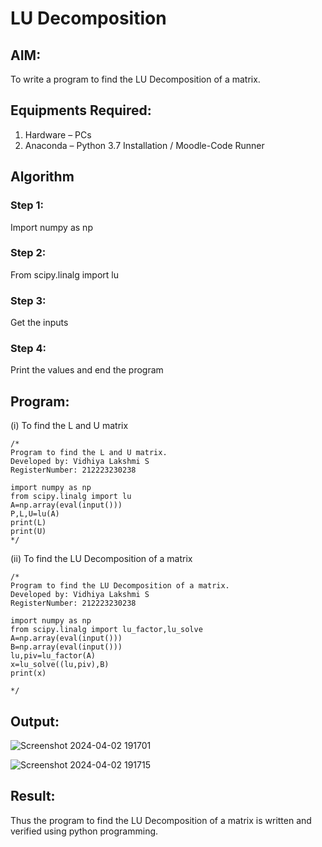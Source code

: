 # LU Decomposition 

## AIM:
To write a program to find the LU Decomposition of a matrix.

## Equipments Required:
1. Hardware – PCs
2. Anaconda – Python 3.7 Installation / Moodle-Code Runner

## Algorithm
### Step 1:
Import numpy as np
### Step 2:
From scipy.linalg import lu
### Step 3:
Get the inputs
### Step 4:
Print the values and end the program


## Program:
(i) To find the L and U matrix
```
/*
Program to find the L and U matrix.
Developed by: Vidhiya Lakshmi S
RegisterNumber: 212223230238

import numpy as np
from scipy.linalg import lu
A=np.array(eval(input()))
P,L,U=lu(A)
print(L)
print(U)
*/
```
(ii) To find the LU Decomposition of a matrix
```
/*
Program to find the LU Decomposition of a matrix.
Developed by: Vidhiya Lakshmi S
RegisterNumber: 212223230238

import numpy as np
from scipy.linalg import lu_factor,lu_solve
A=np.array(eval(input()))
B=np.array(eval(input()))
lu,piv=lu_factor(A)
x=lu_solve((lu,piv),B)
print(x)

*/
```

## Output:

![Screenshot 2024-04-02 191701](https://github.com/saravidhya/LU-Decomposition/assets/87062069/a6b0e531-0de6-471a-a73f-688415273920)

![Screenshot 2024-04-02 191715](https://github.com/saravidhya/LU-Decomposition/assets/87062069/167b5d4f-42ed-4b91-b77c-406c7f23626d)


## Result:
Thus the program to find the LU Decomposition of a matrix is written and verified using python programming.

